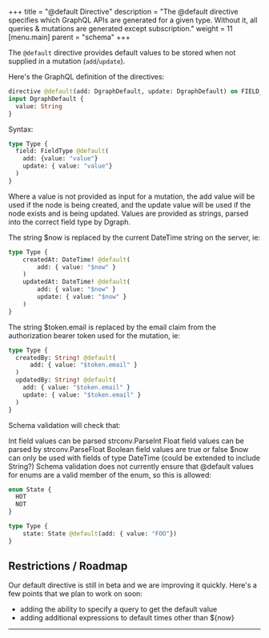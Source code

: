 +++
title = "@default Directive"
description = "The @default directive specifies which GraphQL APIs are generated for a given type. Without it, all queries & mutations are generated except subscription."
weight = 11
[menu.main]
    parent = "schema"
+++

The `@default` directive provides default values to be stored when not supplied in a mutation (`add`/`update`). 

Here's the GraphQL definition of the directives:

```graphql
directive @default(add: DgraphDefault, update: DgraphDefault) on FIELD_DEFINITION
input DgraphDefault {
  value: String
}
```
Syntax:
```graphql
type Type {
  field: FieldType @default(
    add: {value: "value"}
    update: { value: "value"}
  )
}
```
Where a value is not provided as input for a mutation, the add value will be used if the node is being created, and the update value will be used if the node exists and is being updated. Values are provided as strings, parsed into the correct field type by Dgraph.

The string $now is replaced by the current DateTime string on the server, ie:
```graphql
type Type {
    createdAt: DateTime! @default(
        add: { value: "$now" }
    )
    updatedAt: DateTime! @default(
        add: { value: "$now" }
        update: { value: "$now" }
    )
}
```

The string $token.email is replaced by the email claim from the authorization bearer token used for the mutation, ie:
```graphql
type Type {
  createdBy: String! @default(
      add: { value: "$token.email" }
  )
  updatedBy: String! @default(
    add: { value: "$token.email" }
    update: { value: "$token.email" }
  )
}
```

Schema validation will check that:

Int field values can be parsed strconv.ParseInt
Float field values can be parsed by strconv.ParseFloat
Boolean field values are true or false
$now can only be used with fields of type DateTime (could be extended to include String?)
Schema validation does not currently ensure that @default values for enums are a valid member of the enum, so this is allowed:
```graphql
enum State {
  HOT
  NOT
}

type Type {
    state: State @default(add: { value: "FOO"})
}
```

## Restrictions / Roadmap

Our default directive is still in beta and we are improving it quickly.  Here's a few points that we plan to work on soon:

* adding the ability to specify a query to get the default value
* adding additional expressions to default times other than ${now}
---
